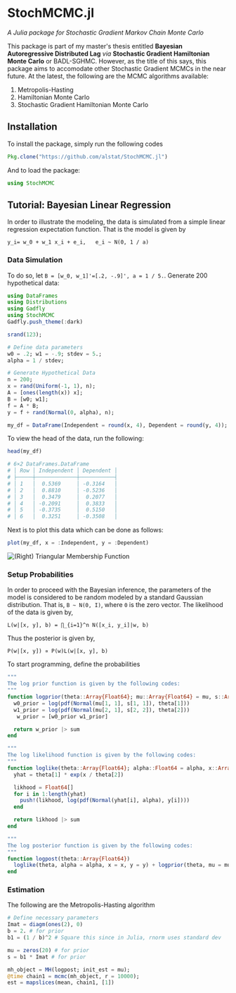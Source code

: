 # StochMCMC.jl
*A Julia package for Stochastic Gradient Markov Chain Monte Carlo*

This package is part of my master's thesis entitled **Bayesian Autoregressive Distributed Lag** *via* **Stochastic Gradient Hamiltonian Monte Carlo** or BADL-SGHMC. However, as the title of this says, this package aims to accomodate other Stochastic Gradient MCMCs in the near future. At the latest, the following are the MCMC algorithms available:

1. Metropolis-Hasting
2. Hamiltonian Monte Carlo
3. Stochastic Gradient Hamiltonian Monte Carlo

## Installation
To install the package, simply run the following codes
```julia
Pkg.clone("https://github.com/alstat/StochMCMC.jl")
```
And to load the package:
```julia
using StochMCMC
```

## Tutorial: Bayesian Linear Regression
In order to illustrate the modeling, the data is simulated from a simple linear regression expectation function. That is the model is given by

```
y_i= w_0 + w_1 x_i + e_i,   e_i ~ N(0, 1 / a)
```
### Data Simulation
To do so, let `B = [w_0, w_1]'=[.2, -.9]', a = 1 / 5.`. Generate 200 hypothetical data:

```julia
using DataFrames
using Distributions
using Gadfly
using StochMCMC
Gadfly.push_theme(:dark)

srand(123);

# Define data parameters
w0 = .2; w1 = -.9; stdev = 5.;
alpha = 1 / stdev;

# Generate Hypothetical Data
n = 200;
x = rand(Uniform(-1, 1), n);
A = [ones(length(x)) x];
B = [w0; w1];
f = A * B;
y = f + rand(Normal(0, alpha), n);

my_df = DataFrame(Independent = round(x, 4), Dependent = round(y, 4));
```

To view the head of the data, run the following:
```julia
head(my_df)

# 6×2 DataFrames.DataFrame
# │ Row │ Independent │ Dependent │
# ├─────┼─────────────┼───────────┤
# │ 1   │  0.5369     │ -0.3164   │
# │ 2   │  0.8810     │ -0.5236   │
# │ 3   │  0.3479     │  0.2077   │
# │ 4   │ -0.2091     │  0.3833   │
# │ 5   │ -0.3735     │  0.5150   │
# │ 6   │  0.3251     │ -0.3508   │
```
Next is to plot this data which can be done as follows:
```julia
plot(my_df, x = :Independent, y = :Dependent)
```

![(Right) Triangular Membership Function](https://github.com/alstat/StochMCMC.jl/blob/master/figures/plot1.png)

### Setup Probabilities
In order to proceed with the Bayesian inference, the parameters of the model is considered to be random modeled by a standard Gaussian distribution. That is, `B ~ N(0, I)`, where `0` is the zero vector. The likelihood of the data is given by,

```
L(w|[x, y], b) = ∏_{i=1}^n N([x_i, y_i]|w, b)
```
Thus the posterior is given by,
```
P(w|[x, y]) ∝ P(w)L(w|[x, y], b)
```

To start programming, define the probabilities
```julia
"""
The log prior function is given by the following codes:
"""
function logprior(theta::Array{Float64}; mu::Array{Float64} = mu, s::Array{Float64} = s)
  w0_prior = log(pdf(Normal(mu[1, 1], s[1, 1]), theta[1]))
  w1_prior = log(pdf(Normal(mu[2, 1], s[2, 2]), theta[2]))
   w_prior = [w0_prior w1_prior]

  return w_prior |> sum
end

"""
The log likelihood function is given by the following codes:
"""
function loglike(theta::Array{Float64}; alpha::Float64 = alpha, x::Array{Float64} = x, y::Array{Float64} = y)
  yhat = theta[1] * exp(x / theta[2])

  likhood = Float64[]
  for i in 1:length(yhat)
    push!(likhood, log(pdf(Normal(yhat[i], alpha), y[i])))
  end

  return likhood |> sum
end

"""
The log posterior function is given by the following codes:
"""
function logpost(theta::Array{Float64})
  loglike(theta, alpha = alpha, x = x, y = y) + logprior(theta, mu = mu, s = s)
end
```
### Estimation
The following are the Metropolis-Hasting algorithm
```julia
# Define necessary parameters
Imat = diagm(ones(2), 0)
b = 2. # for prior
b1 = (1 / b)^2 # Square this since in Julia, rnorm uses standard dev

mu = zeros(20) # for prior
s = b1 * Imat # for prior

mh_object = MH(logpost; init_est = mu);
@time chain1 = mcmc(mh_object, r = 10000);
est = mapslices(mean, chain1, [1])
```
